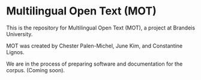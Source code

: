 # Multilingual Open Text (MOT)
This is the repository for Multilingual Open Text (MOT), a project at Brandeis University. 

MOT was created by Chester Palen-Michel, June Kim, and Constantine Lignos.  

We are in the process of preparing software and documentation for the corpus. (Coming soon). 
